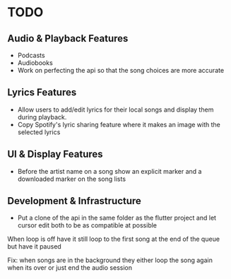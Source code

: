 # TODO

## Audio & Playback Features
- Podcasts
- Audiobooks
- Work on perfecting the api so that the song choices are more accurate

## Lyrics Features
- Allow users to add/edit lyrics for their local songs and display them during playback.
- Copy Spotify's lyric sharing feature where it makes an image with the selected lyrics

## UI & Display Features
- Before the artist name on a song show an explicit marker and a downloaded marker on the song lists

## Development & Infrastructure
- Put a clone of the api in the same folder as the flutter project and let cursor edit both to be as compatible at possible



When loop is off have it still loop to the first song at the end of the queue but have it paused

Fix: when songs are in the background they either loop the song again when its over or just end the audio session